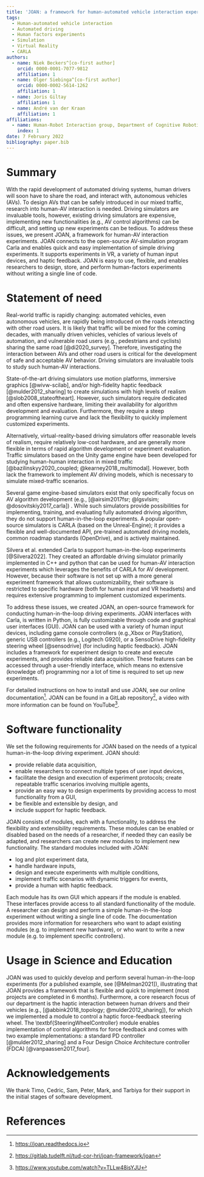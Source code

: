 ```yaml
--- 
title: 'JOAN: a framework for human-automated vehicle interaction experiments in a virtual reality driving simulator' 
tags:
  - Human-automated vehicle interaction
  - Automated driving
  - Human factors experiments
  - Simulation
  - Virtual Reality
  - CARLA 
authors:
  - name: Niek Beckers^[co-first author]
    orcid: 0000-0001-7077-9812 
    affiliation: 1
  - name: Olger Siebinga^[co-first author]
    orcid: 0000-0002-5614-1262 
    affiliation: 1
  - name: Joris Giltay 
    affiliation: 1
  - name: André van der Kraan 
    affiliation: 1 
affiliations:
  - name: Human-Robot Interaction group, Department of Cognitive Robotics, Faculty 3mE, Delft University of Technology, Mekelweg 2, 2628 CD Delft, The Netherlands 
    index: 1 
date: 7 February 2022 
bibliography: paper.bib
--- 
```


# Summary

With the rapid development of automated driving systems, human drivers will soon have to share the road, and interact with, autonomous vehicles (AVs). To design
AVs that can be safely introduced in our mixed traffic, research into human-AV interaction is needed. Driving simulators are invaluable tools, however, existing
driving simulators are expensive, implementing new functionalities (e.g., AV control algorithms) can be difficult, and setting up new experiments can be
tedious. To address these issues, we present JOAN, a framework for human-AV interaction experiments. JOAN connects to the open-source AV-simulation program
Carla and enables quick and easy implementation of simple driving experiments. It supports experiments in VR, a variety of human input devices, and haptic
feedback. JOAN is easy to use, flexible, and enables researchers to design, store, and perform human-factors experiments without writing a single line of code.

# Statement of need

Real-world traffic is rapidly changing: automated vehicles, even autonomous vehicles, are rapidly being introduced on the roads interacting with other road
users. It is likely that traffic will be mixed for the coming decades, with manually driven vehicles, vehicles of various levels of automation, and vulnerable
road users (e.g., pedestrians and cyclists) sharing the same road [@di2020_survey]. Therefore, investigating the interaction between AVs and other road users is
critical for the development of safe and acceptable AV behavior. Driving simulators are invaluable tools to study such human-AV interactions.

State-of-the-art driving simulators use motion platforms, immersive graphics [@wivw-scilab], and/or high-fidelity haptic feedback [@mulder2012_sharing] to
create simulations with high levels of realism [@slob2008_stateoftheart]. However, such simulators require dedicated and often expensive hardware, limiting
their availability for algorithm development and evaluation. Furthermore, they require a steep programming learning curve and lack the flexibility to quickly
implement customized experiments.

Alternatively, virtual-reality-based driving simulators offer reasonable levels of realism, require relatively low-cost hardware, and are generally more
flexible in terms of rapid algorithm development or experiment evaluation. Traffic simulators based on the Unity game engine have been developed for studying
human-human interaction in mixed traffic [@bazilinskyy2020_coupled; @kearney2018_multimodal]. However, both lack the framework to implement AV driving models,
which is necessary to simulate mixed-traffic scenarios.

Several game engine-based simulators exist that only specifically focus on AV algorithm development  (e.g., [@airsim2017fsr; @lgsvlsim; @dosovitskiy2017_carla])
. While such simulators provide possibilities for implementing, training, and evaluating fully automated driving algorithm, they do not support
human-in-the-loop experiments. A popular open-source simulators is CARLA (based on the Unreal-Engine); it provides a flexible and well-documented API,
pre-trained automated driving models, common roadmap standards (OpenDrive), and is actively maintained.

Silvera et al. extended Carla to support human-in-the-loop experiments [@Silvera2022]. They created an affordable driving simulator primarily implemented in C++
and python that can be used for human-AV interaction experiments which leverages the benefits of CARLA for AV development. However, because their software is
not set up with a more general experiment framework that allows customizability, their software is restricted to specific hardware (both for human input and VR
headsets) and requires extensive programming to implement customized experiments.

To address these issues, we created JOAN, an open-source framework for conducting human-in-the-loop driving experiments. JOAN interfaces with Carla, is written
in Python, is fully customizable through code and graphical user interfaces (GUI). JOAN can be used with a variety of human input devices, including game
console controllers (e.g.,Xbox or PlayStation), generic USB controllers (e.g., Logitech G920), or a SensoDrive high-fidelity steering wheel [@sensodrive] (for
including haptic feedback). JOAN includes a framework for experiment design to create and execute experiments, and provides reliable data acquisition. These
features can be accessed through a user-friendly interface, which means no extensive (knowledge of) programming nor a lot of time is required to set up new
experiments.

For detailed instructions on how to install and use JOAN, see our online documentation[^1]. JOAN can be found in a GitLab repository[^2], a video with more
information can be found on YouTube[^3].

[^1]: https://joan.readthedocs.io

[^2]: https://gitlab.tudelft.nl/tud-cor-hri/joan-framework/joan

[^3]: https://www.youtube.com/watch?v=TLLw48isYJU

# Software functionality

We set the following requirements for JOAN based on the needs of a typical human-in-the-loop driving experiment. JOAN should:

- provide reliable data acquisition,
- enable researchers to connect multiple types of user input devices,
- facilitate the design and execution of experiment protocols; create repeatable traffic scenarios involving multiple agents,
- provide an easy way to design experiments by providing access to most functionality from a GUI,
- be flexible and extensible by design, and
- include support for haptic feedback.

JOAN consists of modules, each with a functionality, to address the flexibility and extensibility requirements. These modules can be enabled or disabled based
on the needs of a researcher, if needed they can easily be adapted, and researchers can create new modules to implement new functionality. The standard modules
included with JOAN:

- log and plot experiment data,
- handle hardware inputs,
- design and execute experiments with multiple conditions,
- implement traffic scenarios with dynamic triggers for events,
- provide a human with haptic feedback.

Each module has its own GUI which appears if the module is enabled. These interfaces provide access to all standard functionality of the module. A researcher
can design and perform a simple human-in-the-loop experiment without writing a single line of code. The documentation provides more information for researchers
who want to adapt existing modules (e.g. to implement new hardware), or who want to write a new module (e.g. to implement specific controllers).

# Usage in Science and Education

JOAN was used to quickly develop and perform several human-in-the-loop experiments (for a published example, see [@Melman2021]), illustrating that JOAN provides
a framework that is flexible and quick to implement (most projects are completed in 6 months). Furthermore, a core research focus of our department is the
haptic interaction between human drivers and their vehicles (e.g., [@abbink2018_topology; @mulder2012_sharing]), for which we implemented a module to control a
haptic force-feedback steering wheel. The \textbf{SteeringWheelController} module enables implementation of control algorithms for force feedback and comes with
two example implementations: a standard PD controller [@mulder2012_sharing] and a Four Design Choice Architecture controller (FDCA) [@vanpaassen2017_four].

# Acknowledgements

We thank Timo, Cedric, Sam, Peter, Mark, and Tarbiya for their support in the initial stages of software development.

# References